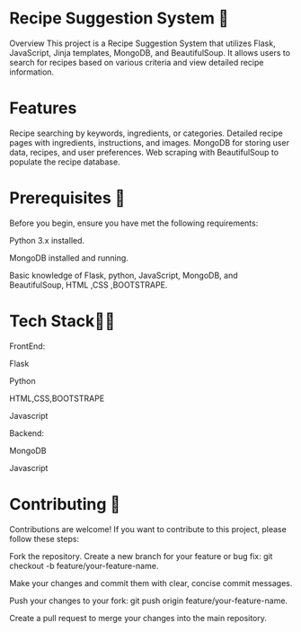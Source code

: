 
# Recipe Suggestion System 🥕
Overview
This project is a Recipe Suggestion System that utilizes Flask, JavaScript, Jinja templates, MongoDB, and BeautifulSoup.
It allows users to search for recipes based on various criteria and view detailed recipe information.

# Features
Recipe searching by keywords, ingredients, or categories.
Detailed recipe pages with ingredients, instructions, and images.
MongoDB for storing user data, recipes, and user preferences.
Web scraping with BeautifulSoup to populate the recipe database.

# Prerequisites 📒
Before you begin, ensure you have met the following requirements:

Python 3.x installed.

MongoDB installed and running.

Basic knowledge of Flask, python, JavaScript, MongoDB, and BeautifulSoup, HTML ,CSS ,BOOTSTRAPE.

# Tech Stack👨‍💻

FrontEnd:

Flask

Python

HTML,CSS,BOOTSTRAPE

Javascript

Backend:

MongoDB

Javascript

# Contributing 🍴
Contributions are welcome! If you want to contribute to this project, please follow these steps:

Fork the repository.
Create a new branch for your feature or bug fix:
git checkout -b feature/your-feature-name.

Make your changes and commit them with clear, concise commit messages.

Push your changes to your fork:
git push origin feature/your-feature-name.

Create a pull request to merge your changes into the main repository.


